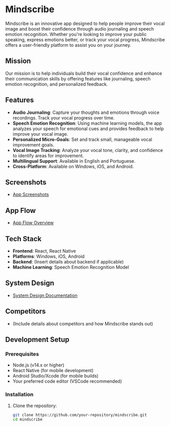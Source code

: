 # Mindscribe

Mindscribe is an innovative app designed to help people improve their vocal image and boost their confidence through audio journaling and speech emotion recognition. Whether you're looking to improve your public speaking, express emotions better, or track your vocal progress, Mindscribe offers a user-friendly platform to assist you on your journey.

## Mission

Our mission is to help individuals build their vocal confidence and enhance their communication skills by offering features like journaling, speech emotion recognition, and personalized feedback.

## Features

- **Audio Journaling**: Capture your thoughts and emotions through voice recordings. Track your vocal progress over time.
- **Speech Emotion Recognition**: Using machine learning models, the app analyzes your speech for emotional cues and provides feedback to help improve your vocal image.
- **Personalized Micro-Goals**: Set and track small, manageable vocal improvement goals.
- **Vocal Image Tracking**: Analyze your vocal tone, clarity, and confidence to identify areas for improvement.
- **Multilingual Support**: Available in English and Portuguese.
- **Cross-Platform**: Available on Windows, iOS, and Android.

## Screenshots

- [App Screenshots](https://www.notion.so/App-screenshots-13d96d3a3326808fa5a9ceb02df512c7?pvs=21)

## App Flow

- [App Flow Overview](https://www.notion.so/App-flow-cd48a3a81382469c8b36b397e7d5f277?pvs=21)

## Tech Stack

- **Frontend**: React, React Native
- **Platforms**: Windows, iOS, Android
- **Backend**: (Insert details about backend if applicable)
- **Machine Learning**: Speech Emotion Recognition Model

## System Design

- [System Design Documentation](https://www.notion.so/System-Design-d4cc992b1913446290ecc51edbf6ca3b?pvs=21)

## Competitors

- (Include details about competitors and how Mindscribe stands out)

## Development Setup

### Prerequisites

- Node.js (v14.x or higher)
- React Native (for mobile development)
- Android Studio/Xcode (for mobile builds)
- Your preferred code editor (VSCode recommended)

### Installation

1. Clone the repository:

   ```bash
   git clone https://github.com/your-repository/mindscribe.git
   cd mindscribe
